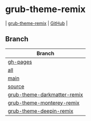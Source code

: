 

# grub-theme-remix

| [grub-theme-remix](https://samwhelp.github.io/grub-theme-remix/) | [GitHub](https://github.com/samwhelp/grub-theme-remix) |


## Branch

| Branch |
| --- |
| [gh-pages](https://github.com/samwhelp/grub-theme-remix/tree/gh-pages) |
| [all](https://github.com/samwhelp/grub-theme-remix/tree/all) |
| [main](https://github.com/samwhelp/grub-theme-remix/tree/main) |
| [source](https://github.com/samwhelp/grub-theme-remix/tree/source) |
| [grub-theme-darkmatter-remix](https://github.com/samwhelp/grub-theme-remix/tree/grub-theme-darkmatter-remix) |
| [grub-theme-monterey-remix](https://github.com/samwhelp/grub-theme-remix/tree/grub-theme-monterey-remix) |
| [grub-theme-deepin-remix](https://github.com/samwhelp/grub-theme-remix/tree/grub-theme-deepin-remix) |
